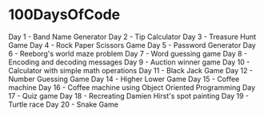 # 100DaysOfCode
Day 1 - Band Name Generator
Day 2 - Tip Calculator
Day 3 - Treasure Hunt Game
Day 4 - Rock Paper Scissors Game
Day 5 - Password Generator
Day 6 - Reeborg's world maze problem
Day 7 - Word guessing game
Day 8 - Encoding and decoding messages
Day 9 - Auction winner game
Day 10 - Calculator with simple math operations
Day 11 - Black Jack Game
Day 12 - Number Guessing Game
Day 14 - Higher Lower Game
Day 15 - Coffee machine
Day 16 - Coffee machine using Object Oriented Programming
Day 17 - Quiz game
Day 18 - Recreating Damien Hirst's spot painting
Day 19 - Turtle race
Day 20 - Snake Game
